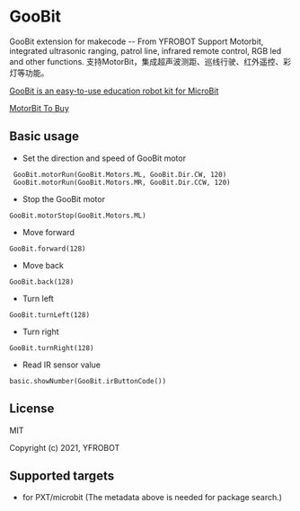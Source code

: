 # GooBit
 GooBit extension for makecode -- From YFROBOT
Support Motorbit, integrated ultrasonic ranging, patrol line, infrared remote control, RGB led and other functions. 支持MotorBit，集成超声波测距、巡线行驶、红外遥控、彩灯等功能。

[GooBit is an easy-to-use education robot kit for MicroBit](http://yfrobot.com.cn/wiki/index.php?title=GooBit%E5%B0%8F%E8%BD%A6%E5%A5%97%E4%BB%B6)

[MotorBit To Buy](https://item.taobao.com/item.htm?id=655454133315)

## Basic usage

* Set the direction and speed of GooBit motor

```blocks
 GooBit.motorRun(GooBit.Motors.ML, GooBit.Dir.CW, 120)
 GooBit.motorRun(GooBit.Motors.MR, GooBit.Dir.CCW, 120)
```

* Stop the GooBit motor 

```blocks
GooBit.motorStop(GooBit.Motors.ML)
```

* Move forward

```blocks
GooBit.forward(128)
```

* Move back

```blocks
GooBit.back(128)
```

* Turn left

```blocks
GooBit.turnLeft(128)
```

* Turn right

```blocks
GooBit.turnRight(128)
```

* Read IR sensor value

```blocks
basic.showNumber(GooBit.irButtonCode())
```


## License

MIT

Copyright (c) 2021, YFROBOT  


## Supported targets

* for PXT/microbit
  (The metadata above is needed for package search.)
